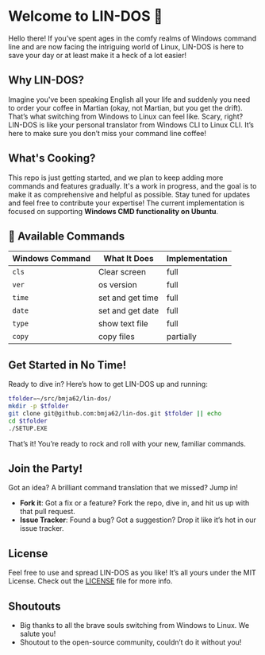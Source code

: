 # Welcome to LIN-DOS 🚀

Hello there! If you’ve spent ages in the comfy realms of Windows command line and are now facing the intriguing world of Linux, LIN-DOS is here to save your day or at least make it a heck of a lot easier!

## Why LIN-DOS?

Imagine you've been speaking English all your life and suddenly you need to order your coffee in Martian (okay, not Martian, but you get the drift).
That’s what switching from Windows to Linux can feel like. Scary, right? LIN-DOS is like your personal translator from Windows CLI to Linux CLI. It’s here to make sure you don’t miss your command line coffee!

## What's Cooking?

This repo is just getting started, and we plan to keep adding more commands and features gradually.
It's a work in progress, and the goal is to make it as comprehensive and helpful as possible. Stay tuned for updates and feel free to contribute your expertise!
The current implementation is focused on supporting **Windows CMD functionality on Ubuntu**.

## 🧾 Available Commands


| Windows Command | What It Does         | Implementation        |
| --------------- | -------------------- | ----------------------|
| `cls`           | Clear screen         | full                  |
| `ver`           | os version           | full                  |
| `time`          | set and get time     | full                  |
| `date`          | set and get date     | full                  |
| `type`          | show text file       | full                  |
| `copy`          | copy files           | partially             |




## Get Started in No Time!

Ready to dive in? Here’s how to get LIN-DOS up and running:

```bash
tfolder=~/src/bmja62/lin-dos/
mkdir -p $tfolder
git clone git@github.com:bmja62/lin-dos.git $tfolder || echo
cd $tfolder
./SETUP.EXE
```

That’s it! You’re ready to rock and roll with your new, familiar commands.

## Join the Party!

Got an idea? A brilliant command translation that we missed? Jump in!

* **Fork it**: Got a fix or a feature? Fork the repo, dive in, and hit us up with that pull request.
* **Issue Tracker**: Found a bug? Got a suggestion? Drop it like it’s hot in our issue tracker.

## License

Feel free to use and spread LIN-DOS as you like! It’s all yours under the MIT License. Check out the [LICENSE](LICENSE) file for more info.

## Shoutouts

* Big thanks to all the brave souls switching from Windows to Linux. We salute you!
* Shoutout to the open-source community, couldn’t do it without you!
